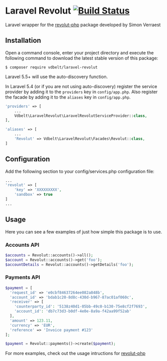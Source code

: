 # Laravel Revolut [![Build Status](https://travis-ci.org/vdbelt/laravel-revolut.svg?branch=master)](https://travis-ci.org/vdbelt/laravel-revolut)

Laravel wrapper for the [revolut-php](https://github.com/sverraest/revolut-php) package developed by Simon Verraest

## Installation
Open a command console, enter your project directory and execute the
following command to download the latest stable version of this package:

```console
$ composer require vdbelt/laravel-revolut
```

Laravel 5.5+ will use the auto-discovery function.

In Laravel 5.4 (or if you are not using auto-discovery) register the service provider by adding it to the `providers` key in `config/app.php`. Also register the facade by adding it to the `aliases` key in `config/app.php`.

```php
'providers' => [
    ...
    Vdbelt\LaravelRevolut\LaravelRevolutServiceProvider::class,
],

'aliases' => [
    ...
    'Revolut' => Vdbelt\LaravelRevolut\Facades\Revolut::class,
]
```

## Configuration
Add the following section to your config/services.php configuration file:

```php
...
'revolut' => [
    'key' => 'XXXXXXXXX',
    'sandbox' => true
]
...
```

## Usage

Here you can see a few examples of just how simple this package is to use.

### Accounts API

```php
$accounts = Revolut::accounts()->all();
$account = Revolut::accounts()->get('foo');
$accountDetails = Revolut::accounts()->getDetails('foo');
```

### Payments API
```php
$payment = [
  'request_id' => 'e0cbf84637264ee082a848b',
  'account_id' => 'bdab1c20-8d8c-430d-b967-87ac01af060c',
  'receiver' => [
    'counterparty_id': '5138z40d1-05bb-49c0-b130-75e8cf2f7693',
    'account_id': 'db7c73d3-b0df-4e0e-8a9a-f42aa99f52ab'
  ],
  'amount' => 123.11,
  'currency' => 'EUR',
  'reference' => 'Invoice payment #123'
];

$payment = Revolut::payments()->create($payment);
```

For more examples, check out the usage intructions for [revolut-php](https://github.com/sverraest/revolut-php#usage-details)